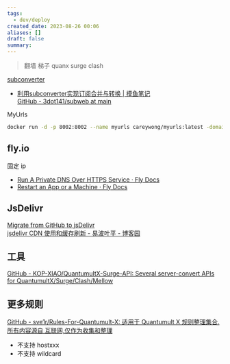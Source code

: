 ```yaml
---
tags:
  - dev/deploy
created_date: 2023-08-26 00:06
aliases: []
draft: false
summary:
---
```


> 翻墙 梯子 quanx surge clash

[subconverter](https://github.com/tindy2013/subconverter/blob/master/README-cn.md)  
- [利用subconverter实现订阅合并与转换 | 摸鱼笔记](https://mybj.org/2021/09/subconverter/)  
[GitHub - 3dot141/subweb at main](https://github.com/3dot141/subweb/tree/main)

MyUrls

```bash
docker run -d -p 8002:8002 --name myurls careywong/myurls:latest -domain 'myurls.3dot141.top' -port 8002 -conn 'apn1-thorough-feline-34121.upstash.io:34121' -passwd 'd84f3d8e37f04072887089d6d7e9888e' -ttl 90
```

## fly.io 

固定 ip  
- [Run A Private DNS Over HTTPS Service · Fly Docs](https://fly.io/docs/app-guides/run-a-private-dns-over-https-service/#change-hostnames)
- [Restart an App or a Machine · Fly Docs](https://fly.io/docs/apps/restart/)

## JsDelivr

[Migrate from GitHub to jsDelivr](https://www.jsdelivr.com/github)  
[jsdelivr CDN 使用和缓存刷新 - 易波叶平 - 博客园](https://www.cnblogs.com/UncleZhao/p/13753723.html)

## 工具  

[GitHub - KOP-XIAO/QuantumultX-Surge-API: Several server-convert APIs for QuantumultX/Surge/Clash/Mellow](https://github.com/KOP-XIAO/QuantumultX-Surge-API/tree/master)

## 更多规则  

[GitHub - sve1r/Rules-For-Quantumult-X: 适用于 Quantumult X 规则整理集合. 所有内容源自 互联网,仅作为收集和整理](https://github.com/sve1r/Rules-For-Quantumult-X/tree/develop)
- 不支持 hostxxx
- 不支持 wildcard
